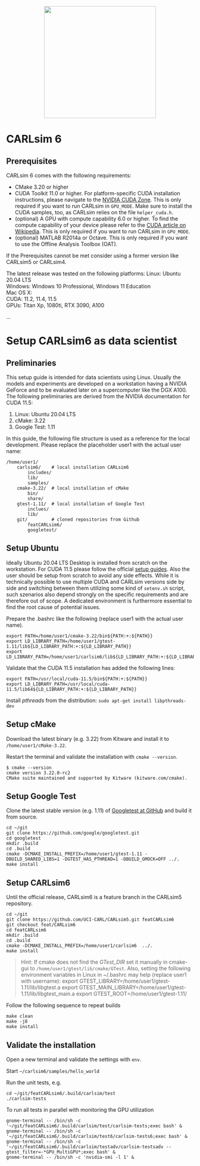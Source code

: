 <div align="center">
	<img src="http://socsci.uci.edu/~jkrichma/CARL-Logo-small.jpg" width="300"/>
</div>

# CARLsim 6

## Prerequisites

CARLsim 6 comes with the following requirements:
- CMake 3.20 or higher 
- CUDA Toolkit 11.0 or higher. For platform-specific CUDA installation instructions, please navigate to 
  the [NVIDIA CUDA Zone](https://developer.nvidia.com/cuda-zone).
  This is only required if you want to run CARLsim in `GPU_MODE`. Make sure to install the 
  CUDA samples, too, as CARLsim relies on the file `helper_cuda.h`.
- (optional) A GPU with compute capability 6.0 or higher. To find the compute capability of your device please 
  refer to the [CUDA article on Wikipedia](http://en.wikipedia.org/wiki/CUDA).
  This is only required if you want to run CARLsim in `GPU_MODE`.
- (optional) MATLAB R2014a or Octave. This is only required if you want to use the Offline Analysis Toolbox (OAT).

If the Prerequisites cannot be met consider using a former version like CARLsim5 or CARLsim4.


The latest release was tested on the following platforms:
Linux:  Ubuntu 20.04 LTS  
Windows: Windows 10 Professional, Windows 11 Education  
Mac OS X:   
CUDA: 11.2, 11.4, 11.5  
GPUs: Titan Xp, 1080ti, RTX 3090, A100  
  
...  
  
   

# Setup CARLsim6 as data scientist

## Preliminaries

This setup guide is intended for data scientists using Linux. 
Usually the models and experiments are developed on a workstation having a NVIDIA GeForce
and to be evaluated later on a supercomputer like the DGX A100.
The following preliminaries are derived from the NVIDIA documentation for CUDA 11.5:
1. Linux: Ubuntu 20.04 LTS
2. cMake: 3.22 
3. Google Test: 1.11 

In this guide, the following file structure is used as a reference for the local development. 
Please replace the placeholder user1 with the actual user name:
``` 
/home/user1/
	carlsim6/    # local installation CARLsim6
		includes/
		lib/
		samples/
	cmake-3.22/  # local installation of cMake
		bin/
		share/
	gtest-1.11/  # local installation of Google Test
		inclues/
		lib/
	git/         # cloned repositories from Github
		featCARLsim6/	  
		googletest/	  
```	


## Setup Ubuntu

Ideally Ubuntu 20.04 LTS Desktop is installed from scratch on the workstation. 
For CUDA 11.5 please follow the official [setup guides](https://developer.nvidia.com/cuda-downloads?target_os=Linux&target_arch=x86_64&Distribution=Ubuntu&target_version=20.04&target_type=deb_local).
Also the user should be setup from scratch to avoid any side effects.
While it is technically possible to use multiple CUDA and CARLsim versions side by side 
and switching between them utilizing some kind of `setenv.sh` script, 
such szenarios also depend strongly on the specific requirements and are therefore out of scope. 
A dedicated environment is furthermore essential to find the root cause of potential issues.  

Prepare the .bashrc like the following (replace user1 with the actual user name). 
```
export PATH=/home/user1/cmake-3.22/bin${PATH:+:${PATH}}
export LD_LIBRARY_PATH=/home/user1/gtest-1.11/lib${LD_LIBRARY_PATH:+:${LD_LIBRARY_PATH}}
export LD_LIBRARY_PATH=/home/user1/carlsim6/lib${LD_LIBRARY_PATH:+:${LD_LIBRARY_PATH}}
```

Validate that the CUDA 11.5 installation has added the following lines:
```
export PATH=/usr/local/cuda-11.5/bin${PATH:+:${PATH}}
export LD_LIBRARY_PATH=/usr/local/cuda-11.5/lib64${LD_LIBRARY_PATH:+:${LD_LIBRARY_PATH}}
```

Install *pthreads* from the distribution: `sudo apt-get install libpthreads-dev`


## Setup cMake

Download the latest binary (e.g. 3.22) from Kitware and install it to `/home/user1/cMake-3.22`.

Restart the terminal and validate the installation with `cmake --version`.
```
$ cmake --version
cmake version 3.22.0-rc2
CMake suite maintained and supported by Kitware (kitware.com/cmake).
```


## Setup Google Test

Clone the latest stable version (e.g. 1.11) of [Googletest at GitHub](https://github.com/google/googletest) and build it from source.

```
cd ~/git
git clone https://github.com/google/googletest.git
cd googletest
mkdir .build
cd .build
cmake -DCMAKE_INSTALL_PREFIX=/home/user1/gtest-1.11 -DBUILD_SHARED_LIBS=1 -DGTEST_HAS_PTHREAD=1 -DBUILD_GMOCK=OFF ../.
make install
```


## Setup CARLsim6

Until the official release, CARLsim6 is a feature branch in the CARLsim5 repository. 

```
cd ~/git
git clone https://github.com/UCI-CARL/CARLsim5.git featCARLsim6
git checkout feat/CARLsim6
cd featCARLsim6
mkdir .build
cd .build
cmake -DCMAKE_INSTALL_PREFIX=/home/user1/carlsim6  ../.
make install
```

> Hint: If cmake does not find the *GTest_DIR* set it manually in cmake-gui to `/home/user1/gtest/lib/cmake/GTest`.
> Also, setting the following environment variables in Linux in ~/.bashrc may help (replace user1 with username):
> export GTEST_LIBRARY=/home/user1/gtest-1.11/lib/libgtest.a
> export GTEST_MAIN_LIBRARY=/home/user1/gtest-1.11/lib/libgtest_main.a
> export GTEST_ROOT=/home/user1/gtest-1.11/

Follow the following sequence to repeat builds  
```
make clean
make -j8
make install
```


## Validate the installation

Open a new terminal and validate the settings with `env`.

Start `~/carlsim6/samples/hello_world`

Run the unit tests, e.g.  
```
cd ~/git/featCARLsim6/.build/carlsim/test
./carlsim-tests
```

To run all tests in parallel with monitoring the GPU utilization
```
gnome-terminal -- /bin/sh -c '~/git/featCARLsim6/.build/carlsim/test/carlsim-tests;exec bash' &
gnome-terminal -- /bin/sh -c '~/git/featCARLsim6/.build/carlsim/test6/carlsim-tests6;exec bash' &
gnome-terminal -- /bin/sh -c '~/git/featCARLsim6/.build/carlsim/testadv/carlsim-testsadv --gtest_filter=-*GPU_MultiGPU*;exec bash' &
gnome-terminal -- /bin/sh -c 'nvidia-smi -l 1' &
```

